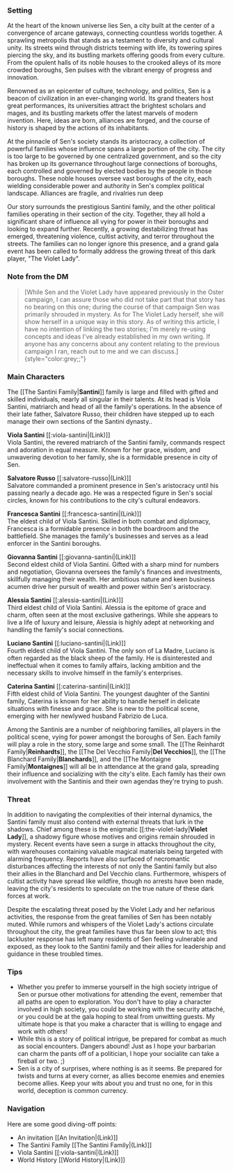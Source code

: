 ### **Setting**

At the heart of the known universe lies Sen, a city built at the center
of a convergence of arcane gateways, connecting countless worlds
together. A sprawling metropolis that stands as a testament to diversity
and cultural unity. Its streets wind through districts teeming with
life, its towering spires piercing the sky, and its bustling markets
offering goods from every culture. From the opulent halls of its noble
houses to the crooked alleys of its more crowded boroughs, Sen pulses
with the vibrant energy of progress and innovation.

Renowned as an epicenter of culture, technology, and politics, Sen is a
beacon of civilization in an ever-changing world. Its grand theaters
host great performances, its universities attract the brightest scholars
and mages, and its bustling markets offer the latest marvels of modern
invention. Here, ideas are born, alliances are forged, and the course of
history is shaped by the actions of its inhabitants.

At the pinnacle of Sen's society stands its aristocracy, a collection of
powerful families whose influence spans a large portion of the city. The
city is too large to be governed by one centralized government, and so
the city has broken up its governance throughout large connections of
boroughs, each controlled and governed by elected bodies by the people
in those boroughs. These noble houses oversee vast boroughs of the city,
each wielding considerable power and authority in Sen's complex
political landscape. Alliances are fragile, and rivalries run deep

Our story surrounds the prestigious Santini family, and the other
political families operating in their section of the city. Together,
they all hold a significant share of influence all vying for power in
their boroughs and looking to expand further. Recently, a growing
destabilizing threat has emerged, threatening violence, cultist
activity, and terror throughout the streets. The families can no longer
ignore this presence, and a grand gala event has been called to formally
address the growing threat of this dark player, "The Violet Lady".

### **Note from the DM**

> [While Sen and the Violet Lady have appeared previously in the Oster
> campaign, I can assure those who did not take part that that story has
> no bearing on this one; during the course of that campaign Sen was
> primarily shrouded in mystery. As for The Violet Lady herself, she
> will show herself in a unique way in this story. As of writing this
> article, I have no intention of linking the two stories; I'm merely
> re-using concepts and ideas I've already established in my own
> writing. If anyone has any concerns about any content relating to the
> previous campaign I ran, reach out to me and we can
> discuss.]{style="color:grey;;"}

### **Main Characters**

The \[\[The Santini Family\|**Santini**\]\] family is large and filled
with gifted and skilled individuals, nearly all singular in their
talents. At its head is Viola Santini, matriarch and head of all the
family's operations. In the absence of their late father, Salvatore
Russo, their children have stepped up to each manage their own sections
of the Santini dynasty..

**Viola Santini** \[\[:viola-santini\|(Link)\]\]\
Viola Santini, the revered matriarch of the Santini family, commands
respect and adoration in equal measure. Known for her grace, wisdom, and
unwavering devotion to her family, she is a formidable presence in city
of Sen.

**Salvatore Russo** \[\[:salvatore-russo\|(Link)\]\]\
Salvatore commanded a prominent presence in Sen's aristocracy until his
passing nearly a decade ago. He was a respected figure in Sen's social
circles, known for his contributions to the city's cultural endeavors.

**Francesca Santini** \[\[:francesca-santini\|(Link)\]\]\
The eldest child of Viola Santini. Skilled in both combat and diplomacy,
Francesca is a formidable presence in both the boardroom and the
battlefield. She manages the family's businesses and serves as a lead
enforcer in the Santini boroughs.

**Giovanna Santini** \[\[:giovanna-santini\|(Link)\]\]\
Second eldest child of Viola Santini. Gifted with a sharp mind for
numbers and negotiation, Giovanna oversees the family's finances and
investments, skillfully managing their wealth. Her ambitious nature and
keen business acumen drive her pursuit of wealth and power within Sen's
aristocracy.

**Alessia Santini** \[\[:alessia-santini\|(Link)\]\]\
Third eldest child of Viola Santini. Alessia is the epitome of grace and
charm, often seen at the most exclusive gatherings. While she appears to
live a life of luxury and leisure, Alessia is highly adept at networking
and handling the family's social connections.

**Luciano Santini** \[\[:luciano-santini\|(Link)\]\]\
Fourth eldest child of Viola Santini. The only son of La Madre, Luciano
is often regarded as the black sheep of the family. He is disinterested
and ineffectual when it comes to family affairs, lacking ambition and
the necessary skills to involve himself in the family's enterprises.

**Caterina Santini** \[\[:caterina-santini\|(Link)\]\]\
Fifth eldest child of Viola Santini. The youngest daughter of the
Santini family, Caterina is known for her ability to handle herself in
delicate situations with finesse and grace. She is new to the political
scene, emerging with her newlywed husband Fabrizio de Luca.

Among the Santinis are a number of neighboring families, all players in
the political scene, vying for power amongst the boroughs of Sen. Each
family will play a role in the story, some large and some small. The
\[\[The Reinhardt Family\|**Reinhardts**\]\], the \[\[The Del Vecchio
Family\|**Del Vecchios**\]\], the \[\[The Blanchard
Family\|**Blanchards**\]\], and the \[\[The Montaigne
Family\|**Montaignes**\]\] will all be in attendance at the grand gala,
spreading their influence and socializing with the city's elite. Each
family has their own involvement with the Santinis and their own agendas
they're trying to push.

### **Threat**

In addition to navigating the complexities of their internal dynamics,
the Santini family must also contend with external threats that lurk in
the shadows. Chief among these is the enigmatic
\[\[:the-violet-lady\|**Violet Lady**\]\], a shadowy figure whose
motives and origins remain shrouded in mystery. Recent events have seen
a surge in attacks throughout the city, with warehouses containing
valuable magical materials being targeted with alarming frequency.
Reports have also surfaced of necromantic disturbances affecting the
interests of not only the Santini family but also their allies in the
Blanchard and Del Vecchio clans. Furthermore, whispers of cultist
activity have spread like wildfire, though no arrests have been made,
leaving the city's residents to speculate on the true nature of these
dark forces at work.

Despite the escalating threat posed by the Violet Lady and her nefarious
activities, the response from the great families of Sen has been notably
muted. While rumors and whispers of the Violet Lady's actions circulate
throughout the city, the great families have thus far been slow to act;
this lackluster response has left many residents of Sen feeling
vulnerable and exposed, as they look to the Santini family and their
allies for leadership and guidance in these troubled times.

### **Tips**

-   Whether you prefer to immerse yourself in the high society intrigue
    of Sen or pursue other motivations for attending the event, remember
    that all paths are open to exploration. You don't have to play a
    character involved in high society, you could be working with the
    security attaché, or you could be at the gala hoping to steal from
    unwitting guests. My ultimate hope is that you make a character that
    is willing to engage and work with others!
-   While this is a story of political intrigue, be prepared for combat
    as much as social encounters. Dangers abound! Just as I hope your
    barbarian can charm the pants off of a politician, I hope your
    socialite can take a fireball or two. ;)
-   Sen is a city of surprises, where nothing is as it seems. Be
    prepared for twists and turns at every corner, as allies become
    enemies and enemies become allies. Keep your wits about you and
    trust no one, for in this world, deception is common currency.

### **Navigation**

Here are some good diving-off points:

-   An invitation \[\[An Invitation\|(Link)\]\]
-   The Santini Family \[\[The Santini Family\|(Link)\]\]
-   Viola Santini \[\[:viola-santini\|(Link)\]\]
-   World History \[\[World History\|(Link)\]\]

